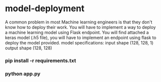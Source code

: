 # model-deployment
A common problem in most Machine learning engineers is that they don't know how to deploy their work. You will have to implement a way to deploy a machine learning model using Flask endpoint.  You will find attached a keras model (.h5 file), you will have to implement an endpoint using flask to deploy the model provided.  model specifications: input shape (128, 128, 1) output shape (128, 128)

### pip install -r requirements.txt

### python app.py
